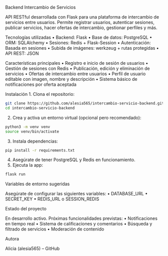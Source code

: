 Backend Intercambio de Servicios

API RESTful desarrollada con Flask para una plataforma de intercambio de servicios entre usuarios. Permite registrar usuarios, autenticar sesiones, publicar servicios, hacer ofertas de intercambio, gestionar perfiles y más.

Tecnologías utilizadas
	•	Backend: Flask
	•	Base de datos: PostgreSQL
	•	ORM: SQLAlchemy
	•	Sesiones: Redis + Flask-Session
	•	Autenticación: Basada en sesiones
	•	Subida de imágenes: werkzeug + rutas protegidas
	•	API REST: JSON

Características principales
	•	Registro e inicio de sesión de usuarios
	•	Gestión de sesiones con Redis
	•	Publicación, edición y eliminación de servicios
	•	Ofertas de intercambio entre usuarios
	•	Perfil de usuario editable con imagen, nombre y descripción
	•	Sistema básico de notificaciones por oferta aceptada

Instalación
	1.	Clona el repositorio:
 ```bash
git clone https://github.com/alesia565/intercambio-servicio-backend.git
cd intercambio-servicio-backend
```
2.	Crea y activa un entorno virtual (opcional pero recomendado):
```bash
python3 -m venv venv
source venv/bin/activate
```
3.	Instala dependencias:
   ```bash
pip install -r requirements.txt
```
4.	Asegúrate de tener PostgreSQL y Redis en funcionamiento.
5.	Ejecuta la app:
   ```bash
flask run
```

Variables de entorno sugeridas

Asegúrate de configurar las siguientes variables:
	•	DATABASE_URL
	•	SECRET_KEY
	•	REDIS_URL o SESSION_REDIS

Estado del proyecto

En desarrollo activo. Próximas funcionalidades previstas:
	•	Notificaciones en tiempo real
	•	Sistema de calificaciones y comentarios
	•	Búsqueda y filtrado de servicios
	•	Moderación de contenido

Autora

Alicia (alesia565) – GitHub

